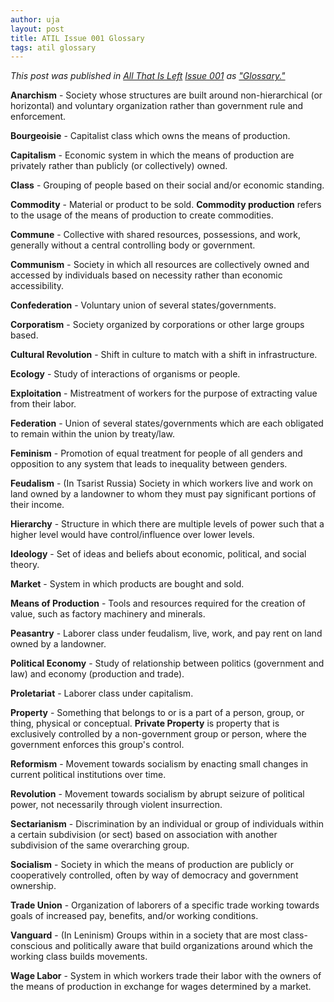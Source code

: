 ```yaml
---
author: uja
layout: post
title: ATIL Issue 001 Glossary
tags: atil glossary
---
```


*This post was published in [All That Is Left](https://atil.xyz)
[Issue 001](https://atil.xyz/issue/001) as
["Glossary."](https://atil.xyz/issue/001.pdf)*

**Anarchism** - Society whose structures are built around non-hierarchical (or
horizontal) and voluntary organization rather than government rule and
enforcement.

**Bourgeoisie** - Capitalist class which owns the means of production.

**Capitalism** - Economic system in which the means of production are privately
rather than publicly (or collectively) owned.

**Class** - Grouping of people based on their social and/or economic standing.

**Commodity** - Material or product to be sold. **Commodity production** refers
to the usage of the means of production to create commodities.

**Commune** - Collective with shared resources, possessions, and work, generally
without a central controlling body or government.

**Communism** - Society in which all resources are collectively owned and
accessed by individuals based on necessity rather than economic accessibility.

**Confederation** - Voluntary union of several states/governments.

**Corporatism** - Society organized by corporations or other large groups based.

**Cultural Revolution** - Shift in culture to match with a shift in
infrastructure.

**Ecology** - Study of interactions of organisms or people.

**Exploitation** - Mistreatment of workers for the purpose of extracting value
from their labor.

**Federation** - Union of several states/governments which are each obligated to
remain within the union by treaty/law.

**Feminism** - Promotion of equal treatment for people of all genders and
opposition to any system that leads to inequality between genders.

**Feudalism** - (In Tsarist Russia) Society in which workers live and work on
land owned by a landowner to whom they must pay significant portions of their
income.

**Hierarchy** - Structure in which there are multiple levels of power such that
a higher level would  have control/influence over lower levels.

**Ideology** - Set of ideas and beliefs about economic, political, and social
theory.

**Market** - System in which products are bought and sold.

**Means of Production** - Tools and resources required for the creation of
value, such as factory machinery and minerals.

**Peasantry** - Laborer class under feudalism, live, work, and pay rent on land
owned by a landowner.

**Political Economy** - Study of relationship between politics (government and
law) and economy (production and trade).

**Proletariat** - Laborer class under capitalism.

**Property** - Something that belongs to or is a part of a person, group, or
thing, physical or conceptual. **Private Property** is property that is
exclusively controlled by a non-government group or person, where the government
enforces this group's control.

**Reformism** - Movement towards socialism by enacting small changes in current
political institutions over time.

**Revolution** - Movement towards socialism by abrupt seizure of political
power, not necessarily through violent insurrection.

**Sectarianism** - Discrimination by an individual or group of individuals
within a certain subdivision (or sect) based on association with another
subdivision of the same overarching group.

**Socialism** - Society in which the means of production are publicly or
cooperatively controlled, often by way of democracy and government ownership.

**Trade Union** - Organization of laborers of a specific trade working towards
goals of increased pay, benefits, and/or working conditions.

**Vanguard** - (In Leninism) Groups within in a society that are most
class-conscious and politically aware that build organizations around which the
working class builds movements.

**Wage Labor** - System in which workers trade their labor with the owners of
the means of production in exchange for wages determined by a market.
